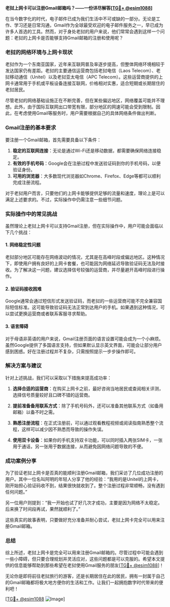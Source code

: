 **老挝上网卡可以注册Gmail邮箱吗？——一份详尽解答[[TG💪+ @esim1088](https://t.me/s/esim1088)]**

在当今数字化的时代，电子邮件已成为我们生活中不可或缺的一部分。无论是工作、学习还是日常沟通，Gmail作为全球最受欢迎的电子邮件服务之一，早已成为许多人首选的工具。然而，对于身处老挝的用户来说，他们常常会遇到这样一个问题：老挝的上网卡是否能够支持Gmail邮箱的注册和使用呢？

### 老挝的网络环境与上网卡现状

老挝作为一个东南亚国家，近年来互联网普及率逐步提高，但整体网络环境相较于发达国家仍有差距。老挝的主要通信运营商包括老挝电信（Laos Telecom）、老挝移动通信（Unitel）以及老挝亚太电信（APC Telecom）。这些运营商提供的上网卡通常用于手机或平板设备连接互联网，价格相对实惠，适合短期或长期居住的老挝居民。

尽管老挝的网络基础设施正在不断完善，但在某些偏远地区，网络覆盖可能并不理想。此外，由于国际互联网出口带宽有限，部分地区的网速可能会受到限制。因此，在考虑使用Gmail等服务时，用户需要根据自己的具体网络条件做出判断。

### Gmail注册的基本要求

要注册一个Gmail邮箱，首先需要具备以下条件：
1. **稳定的互联网连接**：无论是通过Wi-Fi还是移动数据，都需要确保网络连接稳定。
2. **有效的手机号码**：Google会在注册过程中发送验证码到你的手机号码，以便验证身份。
3. **可用的浏览器**：大多数现代浏览器如Chrome、Firefox、Edge等都可以顺利完成注册流程。

对于老挝用户而言，只要他们的上网卡能够提供足够的流量和速度，理论上是可以满足上述要求的。不过，实际操作中仍需注意一些细节问题。

### 实际操作中的常见挑战

虽然理论上老挝上网卡可以支持Gmail注册，但在实际操作中，用户可能会面临以下几个挑战：

#### 1. 网络稳定性问题
老挝部分地区可能存在网络波动的情况，尤其是在高峰时段或偏远地区。这种情况下，即使用户拥有良好的上网卡套餐，也可能因为网络延迟导致验证码无法及时接收。为了解决这一问题，建议选择信号较强的运营商，并尽量避开高峰时段进行操作。

#### 2. 验证码接收困难
Google通常会通过短信形式发送验证码，而老挝的一些运营商可能不完全兼容国际短信标准。这可能导致验证码无法正常到达用户的手机。如果遇到这种情况，可以尝试更换运营商或者联系客服寻求帮助。

#### 3. 语言障碍
对于母语非英语的用户来说，Gmail注册页面的语言设置可能会成为一个小麻烦。虽然Google提供了多国语言支持，但如果默认显示英文界面，可能会让部分用户感到困惑。好在注册过程并不复杂，只需按照提示一步步操作即可。

### 解决方案与建议

针对上述挑战，我们可以采取以下措施来提高成功率：

1. **选择合适的运营商**：在购买上网卡之前，最好咨询当地居民或查阅相关评测，选择信号质量较好且口碑不错的运营商。
   
2. **提前准备备用联系方式**：除了手机号码外，还可以准备其他联系方式（如备用邮箱）以备不时之需。

3. **熟悉注册流程**：在正式注册前，可以通过观看教程视频或阅读指南熟悉整个流程，这样可以减少因不熟悉而导致的操作失误。

4. **使用双卡设备**：如果你的手机支持双卡功能，可以同时插入两张SIM卡，一张用于通话，另一张用于数据连接，从而避免因网络问题导致的不便。

### 成功案例分享

为了验证老挝上网卡是否真的能顺利注册Gmail邮箱，我们采访了几位成功注册的用户。其中一位名叫阿明的年轻人分享了他的经验：“我用的是Unitel的上网卡，刚开始担心验证码收不到，结果很快就收到了。整个注册过程非常顺畅，没有遇到任何问题。”

另一位用户则提到：“我一开始也试了好几次才成功，主要是因为网络不太稳定。后来换了时间段再试，果然就顺利了。”

这些真实的故事表明，只要做好充分准备并耐心尝试，老挝上网卡完全可以用来注册Gmail邮箱。

### 总结

综上所述，老挝上网卡是完全可以用来注册Gmail邮箱的。尽管过程中可能会遇到一些小障碍，但只要合理规划并灵活应对，这些问题都是可以克服的。希望本文提供的信息能够帮助到那些希望在老挝使用Gmail服务的朋友[[TG💪+ @esim1088](https://t.me/s/esim1088)]！

无论你是即将前往老挝旅行的游客，还是长期居住在此的居民，拥有一封属于自己的Gmail邮箱都将极大地方便你的生活和工作。让我们一起拥抱数字时代带来的便利吧！

[[TG💪+ @esim1088](https://t.me/s/esim1088) ![Image](https://i.postimg.cc/4NQfJmqS/Snipaste-2025-05-13-00-14-12.png)]